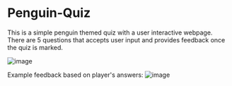 # Penguin-Quiz

This is a simple penguin themed quiz with a user interactive webpage. 
There are 5 questions that accepts user input and provides feedback once the quiz is marked. 

![image](https://user-images.githubusercontent.com/115895656/212815540-0c03ea2a-c43d-4794-b676-3df0041819ba.png)

Example feedback based on player's answers:
![image](https://user-images.githubusercontent.com/115895656/212816040-c97fcffa-e21d-45eb-939a-447bc8bf86b8.png)


